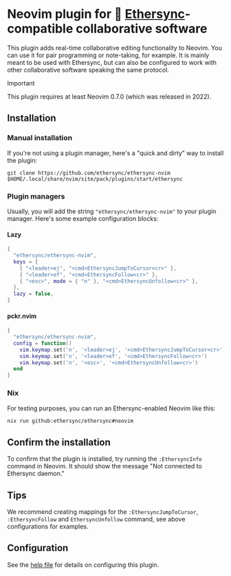 <!--
SPDX-FileCopyrightText: 2024 blinry <mail@blinry.org>
SPDX-FileCopyrightText: 2024 zormit <nt4u@kpvn.de>

SPDX-License-Identifier: CC-BY-SA-4.0
-->

# Neovim plugin for 🍃 [Ethersync](https://github.com/ethersync/ethersync)-compatible collaborative software

This plugin adds real-time collaborative editing functionality to Neovim.
You can use it for pair programming or note-taking, for example. It is mainly
meant to be used with Ethersync, but can also be configured to work with other
collaborative software speaking the same protocol.

> [!IMPORTANT]
>
> This plugin requires at least Neovim 0.7.0 (which was released in 2022).

## Installation

### Manual installation

If you're not using a plugin manager, here's a "quick and dirty" way to install the plugin:

```
git clone https://github.com/ethersync/ethersync-nvim $HOME/.local/share/nvim/site/pack/plugins/start/ethersync
```

### Plugin managers

Usually, you will add the string `"ethersync/ethersync-nvim"` to your plugin manager. Here's some example configuration blocks:

#### Lazy

```lua
{
  "ethersync/ethersync-nvim",
  keys = { 
    { "<leader>ej", "<cmd>EthersyncJumpToCursor<cr>" },
    { "<leader>ef", "<cmd>EthersyncFollow<cr>" },
    { "<esc>", mode = { "n" }, "<cmd>EthersyncUnfollow<cr>" },
  },
  lazy = false,
}
```

#### pckr.nvim

```lua
{
  "ethersync/ethersync-nvim",
  config = function()
    vim.keymap.set('n', '<leader>ej', '<cmd>EthersyncJumpToCursor<cr>')
    vim.keymap.set('n', '<leader>ef', '<cmd>EthersyncFollow<cr>')
    vim.keymap.set('n', '<esc>', '<cmd>EthersyncUnfollow<cr>')
  end
}
```

### Nix

For testing purposes, you can run an Ethersync-enabled Neovim like this:

```bash
nix run github:ethersync/ethersync#neovim
```

## Confirm the installation

To confirm that the plugin is installed, try running the `:EthersyncInfo` command in Neovim. It should show the message "Not connected to Ethersync daemon."

## Tips

We recommend creating mappings for the `:EthersyncJumpToCursor`, `:EthersyncFollow` and `EthersyncUnfollow` command, see above configurations for examples.

## Configuration

See the [help file](doc/ethersync.txt) for details on configuring this plugin.
